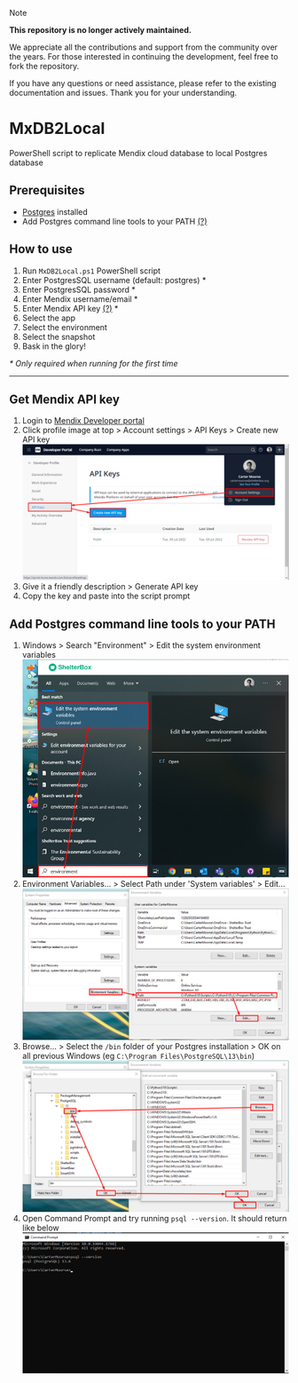> [!NOTE]
> **This repository is no longer actively maintained.**
> 
> We appreciate all the contributions and support from the community over the years. For those interested in continuing the development, feel free to fork the repository.
> 
> If you have any questions or need assistance, please refer to the existing documentation and issues. Thank you for your understanding.

# MxDB2Local
PowerShell script to replicate Mendix cloud database to local Postgres database

## Prerequisites
 - [Postgres](https://www.postgresql.org/download/windows/) installed
 - Add Postgres command line tools to your PATH [(?)](#add-postgres-command-line-tools-to-your-path)

## How to use
 1. Run `MxDB2Local.ps1` PowerShell script
 2. Enter PostgresSQL username (default: postgres) *
 3. Enter PostgresSQL password *
 4. Enter Mendix username/email *
 5. Enter Mendix API key [(?)](#get-mendix-api-key) *
 6. Select the app
 7. Select the environment
 8. Select the snapshot
 9. Bask in the glory!

*\* Only required when running for the first time*

---

## Get Mendix API key
 1. Login to [Mendix Developer portal](https://sprintr.home.mendix.com/link/profilesettings/apikeys)
 2. Click profile image at top > Account settings > API Keys > Create new API key ![](screenshots/Screenshot-MendixAPIKey.png)
 3. Give it a friendly description > Generate API key
 4. Copy the key and paste into the script prompt

## Add Postgres command line tools to your PATH
 1. Windows > Search "Environment" > Edit the system environment variables ![](screenshots/Screenshot-PostgresPATH1.png)
 2. Environment Variables... > Select Path under 'System variables' > Edit... ![](screenshots/Screenshot-PostgresPATH2.png)
 3. Browse... > Select the `/bin` folder of your Postgres installation > OK on all previous Windows (eg `C:\Program Files\PostgreSQL\13\bin`) ![](screenshots/Screenshot-PostgresPATH3.png)
 4. Open Command Prompt and try running `psql --version`. It should return like below ![](screenshots/Screenshot-PostgresPATH4.png)
